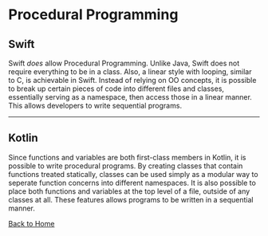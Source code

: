 # Procedural Programming

## Swift
Swift *does* allow Procedural Programming. Unlike Java, Swift does not require everything to be in a class. Also, a linear style with looping, similar to C, is achievable in Swift. Instead of relying on OO concepts, it is possible to break up certain pieces of code into different files and classes, essentially serving as a namespace, then access those in a linear manner. This allows developers to write sequential programs.

---
## Kotlin

Since functions and variables are both first-class members in Kotlin, it is possible to write procedural programs. By creating classes that contain functions treated statically, classes can be used simply as a modular way to seperate function concerns into different namespaces. It is also possible to place both functions and variables at the top level of a file, outside of any classes at all. These features allows programs to be written in a sequential manner.

[Back to Home](../README.md)

